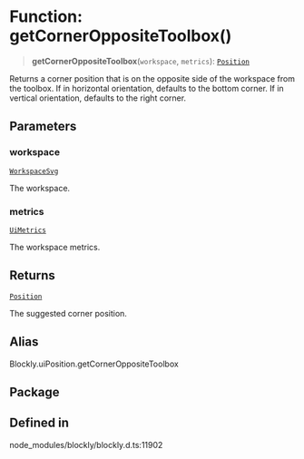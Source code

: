 # Function: getCornerOppositeToolbox()

> **getCornerOppositeToolbox**(`workspace`, `metrics`): [`Position`](../type-aliases/Position.md)

Returns a corner position that is on the opposite side of the workspace from
the toolbox.
If in horizontal orientation, defaults to the bottom corner. If in vertical
orientation, defaults to the right corner.

## Parameters

### workspace

[`WorkspaceSvg`](../../classes/WorkspaceSvg.md)

The workspace.

### metrics

[`UiMetrics`](../../namespaces/MetricsManager/type-aliases/UiMetrics.md)

The workspace metrics.

## Returns

[`Position`](../type-aliases/Position.md)

The suggested corner position.

## Alias

Blockly.uiPosition.getCornerOppositeToolbox

## Package

## Defined in

node_modules/blockly/blockly.d.ts:11902
